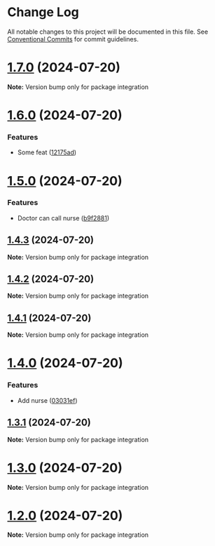 # Change Log

All notable changes to this project will be documented in this file.
See [Conventional Commits](https://conventionalcommits.org) for commit guidelines.

# [1.7.0](https://github.com/Mayamee/lernarepo/compare/v1.6.0...v1.7.0) (2024-07-20)

**Note:** Version bump only for package integration





# [1.6.0](https://github.com/Mayamee/lernarepo/compare/v1.5.0...v1.6.0) (2024-07-20)


### Features

* Some feat ([12175ad](https://github.com/Mayamee/lernarepo/commit/12175ade5a4d3571cd3993b90ff41296aa5c06e8))





# [1.5.0](https://github.com/Mayamee/lernarepo/compare/v1.4.3...v1.5.0) (2024-07-20)


### Features

* Doctor can call nurse ([b9f2881](https://github.com/Mayamee/lernarepo/commit/b9f288126a54c50553ed1658b2ec42de0a91180a))





## [1.4.3](https://github.com/Mayamee/lernarepo/compare/v1.4.2...v1.4.3) (2024-07-20)

**Note:** Version bump only for package integration





## [1.4.2](https://github.com/Mayamee/lernarepo/compare/v1.4.1...v1.4.2) (2024-07-20)

**Note:** Version bump only for package integration





## [1.4.1](https://github.com/Mayamee/lernarepo/compare/v1.4.0...v1.4.1) (2024-07-20)

**Note:** Version bump only for package integration





# [1.4.0](https://github.com/Mayamee/lernarepo/compare/v1.3.1...v1.4.0) (2024-07-20)


### Features

* Add nurse ([03031ef](https://github.com/Mayamee/lernarepo/commit/03031ef0915fbefc23bf1d2a0ab98155372e80b3))





## [1.3.1](https://github.com/Mayamee/lernarepo/compare/v1.3.0...v1.3.1) (2024-07-20)

**Note:** Version bump only for package integration





# [1.3.0](https://github.com/Mayamee/lernarepo/compare/v1.2.0...v1.3.0) (2024-07-20)

**Note:** Version bump only for package integration





# [1.2.0](https://github.com/Mayamee/lernarepo/compare/v1.1.0...v1.2.0) (2024-07-20)

**Note:** Version bump only for package integration
